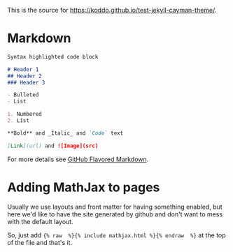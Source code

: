 
This is the source for <https://koddo.github.io/test-jekyll-cayman-theme/>.

# Markdown

```markdown
Syntax highlighted code block

# Header 1
## Header 2
### Header 3

- Bulleted
- List

1. Numbered
2. List

**Bold** and _Italic_ and `Code` text

[Link](url) and ![Image](src)
```

For more details see [GitHub Flavored Markdown](https://guides.github.com/features/mastering-markdown/).

# Adding MathJax to pages

Usually we use layouts and front matter for having something enabled, but here we'd like to have the site generated by github and don't want to mess with the default layout.

So, just add `{% raw  %}{% include mathjax.html %}{% endraw  %}` at the top of the file and that's it.


